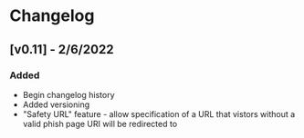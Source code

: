# Changelog

## [v0.11] - 2/6/2022
### Added
- Begin changelog history
- Added versioning
- "Safety URL" feature - allow specification of a URL that vistors without a valid phish page URI will be redirected to
